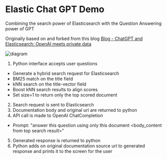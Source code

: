 # Elastic Chat GPT Demo
Combining the search power of Elasticsearch with the Question Answering power of GPT

Originally based on and forked from this blog
[Blog - ChatGPT and Elasticsearch: OpenAI meets private data](https://www.elastic.co/blog/chatgpt-elasticsearch-openai-meets-private-data)


![diagram](https://raw.githubusercontent.com/jeffvestal/ElasticDocs_GPT/main/images/ElasticChat%20GPT%20Diagram%20-%20No%20line%20text.jpeg)

1. Python interface accepts user questions
- Generate a hybrid search request for Elasticsearch
- BM25 match on the title field
- kNN search on the title-vector field
- Boost kNN search results to align scores
- Set size=1 to return only the top scored document
2. Search request is sent to Elasticsearch
3. Documentation body and original url are returned to python
4. API call is made to OpenAI ChatCompletion
- Prompt: "answer this question <question> using only this document <body_content from top search result>"
5. Generated response is returned to python
6. Python adds on original documentation source url to generated response and prints it to the screen for the user


